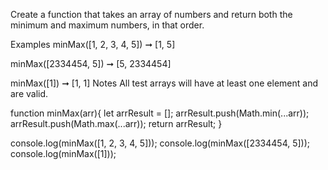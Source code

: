 Create a function that takes an array of numbers and return both the minimum and maximum numbers, in that order.

Examples
minMax([1, 2, 3, 4, 5]) ➞ [1, 5]

minMax([2334454, 5]) ➞ [5, 2334454]

minMax([1]) ➞ [1, 1]
Notes
All test arrays will have at least one element and are valid.

function minMax(arr){
  let arrResult = [];
  arrResult.push(Math.min(...arr));
  arrResult.push(Math.max(...arr));
  return arrResult;
}

console.log(minMax([1, 2, 3, 4, 5]));
console.log(minMax([2334454, 5]));
console.log(minMax([1]));
